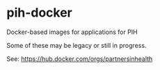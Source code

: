 pih-docker
============================

Docker-based images for applications for PIH

Some of these may be legacy or still in progress.

See:  https://hub.docker.com/orgs/partnersinhealth
